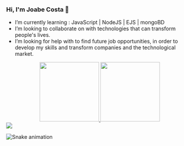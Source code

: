 ### Hi, I'm Joabe Costa 👋

- I’m currently learning : JavaScript | NodeJS | EJS | mongoBD 
- I’m looking to collaborate on with technologies that can transform people's lives.
- I’m looking for help with to find future job opportunities, in order to develop my skills and transform companies and the technological market.





<div align="center">
  <a href="https://github.com/joabesued">
  <img height="160em" src="https://github-readme-stats.vercel.app/api?username=joabesued&show_icons=true&theme=dark&include_all_commits=true&count_private=true"/>
  <img height="160em" src="https://github-readme-stats.vercel.app/api/top-langs/?username=joabesued&layout=compact&langs_count=7&theme=dark"/>
</div>

  <div> 
  <a href="https://www.linkedin.com/in/joabe-costa-040a53211/" target="_blank"><img src="https://img.shields.io/badge/-LinkedIn-%230077B5?style=for-the-badge&logo=linkedin&logoColor=white" target="_blank"></a> 
 
  ![Snake animation](https://github.com/Joabesued/Joabesued/blob/output/github-contribution-grid-snake.svg)
 
</div>
